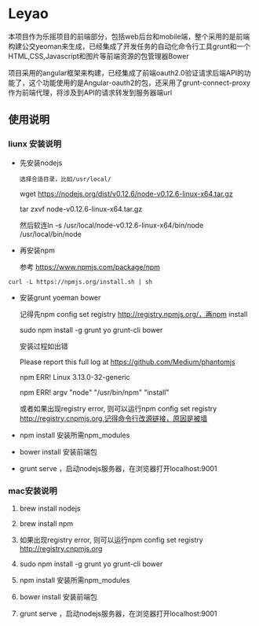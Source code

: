# Leyao 
本项目作为乐摇项目的前端部分，包括web后台和mobile端，整个采用的是前端构建公交yeoman来生成，已经集成了开发任务的自动化命令行工具grunt和一个HTML,CSS,Javascript和图片等前端资源的包管理器Bower

项目采用的angular框架来构建，已经集成了前端oauth2.0验证请求后端API的功能了，这个功能使用的是Angular-oauth2的包，还采用了grunt-connect-proxy作为前端代理，将涉及到API的请求转发到服务器端url
## 使用说明
### liunx 安装说明
* 先安装nodejs

      选择合适目录，比如/usr/local/

  wget https://nodejs.org/dist/v0.12.6/node-v0.12.6-linux-x64.tar.gz

  tar zxvf node-v0.12.6-linux-x64.tar.gz

  然后软连ln -s /usr/local/node-v0.12.6-linux-x64/bin/node /usr/local/bin/node 

* 再安装npm

  参考 https://www.npmjs.com/package/npm

```
curl -L https://npmjs.org/install.sh | sh
```
* 安装grunt yoeman bower

  记得先npm config set registry http://registry.npmjs.org/，再npm install

  sudo npm install -g grunt yo grunt-cli bower

  安装过程如出错

    Please report this full log at https://github.com/Medium/phantomjs

    npm ERR! Linux 3.13.0-32-generic

    npm ERR! argv "node" "/usr/bin/npm" "install"

  或者如果出现registry error, 则可以运行npm config set registry http://registry.cnpmjs.org,记得命令行改源链接，原因是被墙

* npm install 安装所需npm_modules

* bower install 安装前端包

* grunt serve ，启动nodejs服务器，在浏览器打开localhost:9001

### mac安装说明
1. brew install nodejs

2. brew install npm

3. 如果出现registry error, 则可以运行npm config set registry http://registry.cnpmjs.org

4. sudo npm install -g grunt yo grunt-cli bower

5. npm install 安装所需npm_modules

6. bower install 安装前端包

7. grunt serve ，启动nodejs服务器，在浏览器打开localhost:9001






